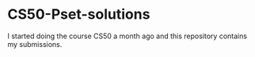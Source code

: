 # CS50-Pset-solutions
I started doing the course CS50 a month ago and this repository contains my submissions.
